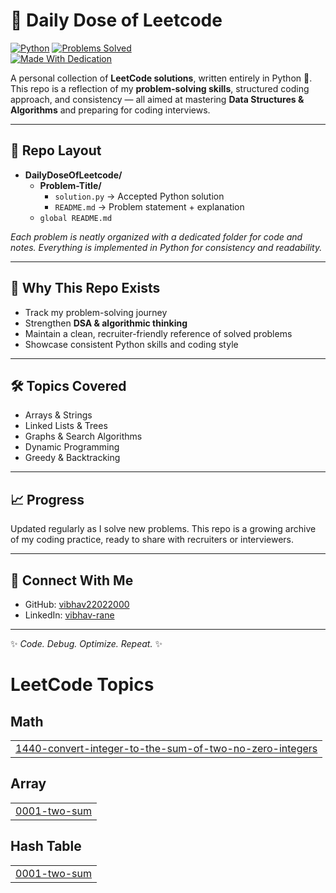 # 🐍 Daily Dose of Leetcode

[![Python](https://img.shields.io/badge/Language-Python-blue?logo=python)](https://www.python.org/) 
[![Problems Solved](https://img.shields.io/badge/LeetCode-Problem%20Solving-orange?logo=leetcode)](https://leetcode.com/)  
[![Made With Dedication](https://img.shields.io/badge/Made%20with-Dedication-green)](#)

A personal collection of **LeetCode solutions**, written entirely in Python 🐍.  
This repo is a reflection of my **problem-solving skills**, structured coding approach, and consistency — all aimed at mastering **Data Structures & Algorithms** and preparing for coding interviews.

---

## 📂 Repo Layout

- **DailyDoseOfLeetcode/**
  - **Problem-Title/**
    - `solution.py` → Accepted Python solution
    - `README.md` → Problem statement + explanation
  - `global README.md`

*Each problem is neatly organized with a dedicated folder for code and notes. Everything is implemented in Python for consistency and readability.*

---

## 🎯 Why This Repo Exists
- Track my problem-solving journey  
- Strengthen **DSA & algorithmic thinking**  
- Maintain a clean, recruiter-friendly reference of solved problems  
- Showcase consistent Python skills and coding style  

---

## 🛠️ Topics Covered
- Arrays & Strings  
- Linked Lists & Trees  
- Graphs & Search Algorithms  
- Dynamic Programming  
- Greedy & Backtracking  

---

## 📈 Progress
Updated regularly as I solve new problems. This repo is a growing archive of my coding practice, ready to share with recruiters or interviewers.

---

## 🚀 Connect With Me
- GitHub: [vibhav22022000](https://github.com/vibhav22022000)  
- LinkedIn: [vibhav-rane](www.linkedin.com/in/vibhav-rane)  

---

✨ *Code. Debug. Optimize. Repeat.* ✨

<!---LeetCode Topics Start-->
# LeetCode Topics
## Math
|  |
| ------- |
| [1440-convert-integer-to-the-sum-of-two-no-zero-integers](https://github.com/vibhav22022000/DailyDoseOfLeetcode/tree/master/1440-convert-integer-to-the-sum-of-two-no-zero-integers) |
## Array
|  |
| ------- |
| [0001-two-sum](https://github.com/vibhav22022000/DailyDoseOfLeetcode/tree/master/0001-two-sum) |
## Hash Table
|  |
| ------- |
| [0001-two-sum](https://github.com/vibhav22022000/DailyDoseOfLeetcode/tree/master/0001-two-sum) |
<!---LeetCode Topics End-->